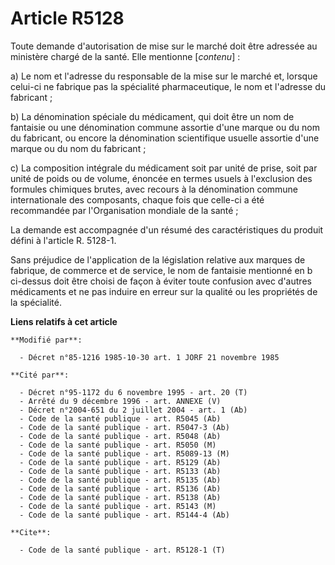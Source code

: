 # Article R5128

Toute demande d'autorisation de mise sur le marché doit être adressée au ministère chargé de la santé. Elle mentionne
[*contenu*] :

a) Le nom et l'adresse du responsable de la mise sur le marché et, lorsque celui-ci ne fabrique pas la spécialité
pharmaceutique, le nom et l'adresse du fabricant ;

b) La dénomination spéciale du médicament, qui doit être un nom de fantaisie ou une dénomination commune assortie d'une
marque ou du nom du fabricant, ou encore la dénomination scientifique usuelle assortie d'une marque ou du nom du fabricant ;

c) La composition intégrale du médicament soit par unité de prise, soit par unité de poids ou de volume, énoncée en termes
usuels à l'exclusion des formules chimiques brutes, avec recours à la dénomination commune internationale des composants,
chaque fois que celle-ci a été recommandée par l'Organisation mondiale de la santé ;

La demande est accompagnée d'un résumé des caractéristiques du produit défini à l'article R. 5128-1.

Sans préjudice de l'application de la législation relative aux marques de fabrique, de commerce et de service, le nom de
fantaisie mentionné en b ci-dessus doit être choisi de façon à éviter toute confusion avec d'autres médicaments et ne pas
induire en erreur sur la qualité ou les propriétés de la spécialité.

**Liens relatifs à cet article**

	**Modifié par**:

	  - Décret n°85-1216 1985-10-30 art. 1 JORF 21 novembre 1985

	**Cité par**:

	  - Décret n°95-1172 du 6 novembre 1995 - art. 20 (T)
	  - Arrêté du 9 décembre 1996 - art. ANNEXE (V)
	  - Décret n°2004-651 du 2 juillet 2004 - art. 1 (Ab)
	  - Code de la santé publique - art. R5045 (Ab)
	  - Code de la santé publique - art. R5047-3 (Ab)
	  - Code de la santé publique - art. R5048 (Ab)
	  - Code de la santé publique - art. R5050 (M)
	  - Code de la santé publique - art. R5089-13 (M)
	  - Code de la santé publique - art. R5129 (Ab)
	  - Code de la santé publique - art. R5133 (Ab)
	  - Code de la santé publique - art. R5135 (Ab)
	  - Code de la santé publique - art. R5136 (Ab)
	  - Code de la santé publique - art. R5138 (Ab)
	  - Code de la santé publique - art. R5143 (M)
	  - Code de la santé publique - art. R5144-4 (Ab)

	**Cite**:

	  - Code de la santé publique - art. R5128-1 (T)
